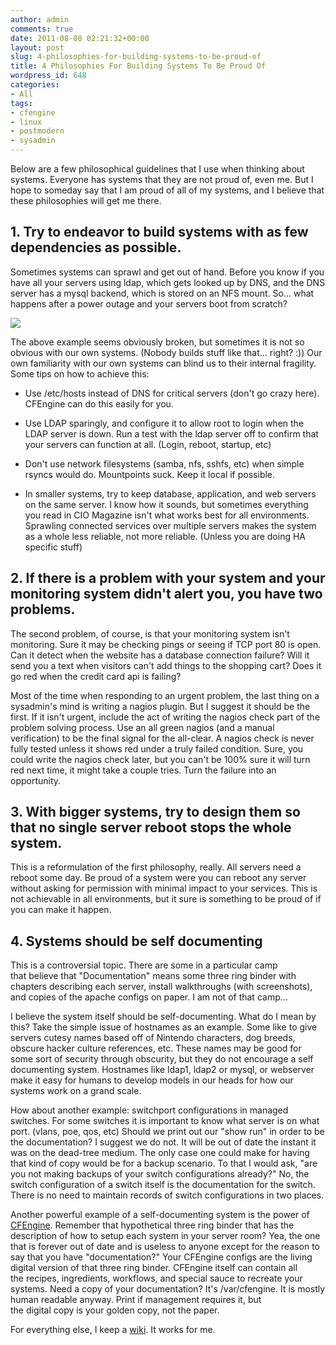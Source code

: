 ```yaml
---
author: admin
comments: true
date: 2011-08-08 02:21:32+00:00
layout: post
slug: 4-philosophies-for-building-systems-to-be-proud-of
title: 4 Philosophies For Building Systems To Be Proud Of
wordpress_id: 648
categories:
- All
tags:
- cfengine
- linux
- postmodern
- sysadmin
---
```


Below are a few philosophical guidelines that I use when thinking about systems. Everyone has systems that they are not proud of, even me. But I hope to someday say that I am proud of all of my systems, and I believe that these philosophies will get me there.


## 1. Try to endeavor to build systems with as few dependencies as possible.


Sometimes systems can sprawl and get out of hand. Before you know if you have all your servers using ldap, which gets looked up by DNS, and the DNS server has a mysql backend, which is stored on an NFS mount. So... what happens after a power outage and your servers boot from scratch?

[![](https://xkyle.com/wp-content/uploads/server-dependencies.png)](https://xkyle.com/wp-content/uploads/server-dependencies.png)

The above example seems obviously broken, but sometimes it is not so obvious with our own systems. (Nobody builds stuff like that... right? :)) Our own familiarity with our own systems can blind us to their internal fragility. Some tips on how to achieve this:



	
  * Use /etc/hosts instead of DNS for critical servers (don't go crazy here). CFEngine can do this easily for you.

	
  * Use LDAP sparingly, and configure it to allow root to login when the LDAP server is down. Run a test with the ldap server off to confirm that your servers can function at all. (Login, reboot, startup, etc)

	
  * Don't use network filesystems (samba, nfs, sshfs, etc) when simple rsyncs would do. Mountpoints suck. Keep it local if possible.

	
  * In smaller systems, try to keep database, application, and web servers on the same server. I know how it sounds, but sometimes everything you read in CIO Magazine isn't what works best for all environments. Sprawling connected services over multiple servers makes the system as a whole less reliable, not more reliable. (Unless you are doing HA specific stuff)




## 2. If there is a problem with your system and your monitoring system didn't alert you, you have two problems.


The second problem, of course, is that your monitoring system isn't monitoring. Sure it may be checking pings or seeing if TCP port 80 is open. Can it detect when the website has a database connection failure? Will it send you a text when visitors can't add things to the shopping cart? Does it go red when the credit card api is failing?

Most of the time when responding to an urgent problem, the last thing on a sysadmin's mind is writing a nagios plugin. But I suggest it should be the first. If it isn't urgent, include the act of writing the nagios check part of the problem solving process. Use an all green nagios (and a manual verification) to be the final signal for the all-clear. A nagios check is never fully tested unless it shows red under a truly failed condition. Sure, you could write the nagios check later, but you can't be 100% sure it will turn red next time, it might take a couple tries. Turn the failure into an opportunity.


## 3. With bigger systems, try to design them so that no single server reboot stops the whole system.


This is a reformulation of the first philosophy, really. All servers need a reboot some day. Be proud of a system were you can reboot any server without asking for permission with minimal impact to your services. This is not achievable in all environments, but it sure is something to be proud of if you can make it happen.


## 4. Systems should be self documenting


This is a controversial topic. There are some in a particular camp that believe that "Documentation" means some three ring binder with chapters describing each server, install walkthroughs (with screenshots), and copies of the apache configs on paper. I am not of that camp...

I believe the system itself should be self-documenting. What do I mean by this? Take the simple issue of hostnames as an example. Some like to give servers cutesy names based off of Nintendo characters, dog breeds, obscure hacker culture references, etc. These names may be good for some sort of security through obscurity, but they do not encourage a self documenting system. Hostnames like ldap1, ldap2 or mysql, or webserver make it easy for humans to develop models in our heads for how our systems work on a grand scale.

How about another example: switchport configurations in managed switches. For some switches it is important to know what server is on what port. (vlans, poe, qos, etc) Should we print out our "show run" in order to be the documentation? I suggest we do not. It will be out of date the instant it was on the dead-tree medium. The only case one could make for having that kind of copy would be for a backup scenario. To that I would ask, "are you not making backups of your switch configurations already?" No, the switch configuration of a switch itself is the documentation for the switch. There is no need to maintain records of switch configurations in two places.

Another powerful example of a self-documenting system is the power of [CFEngine](http://www.cfengine.com/community). Remember that hypothetical three ring binder that has the description of how to setup each system in your server room? Yea, the one that is forever out of date and is useless to anyone except for the reason to say that you have "documentation?" Your CFEngine configs are the living digital version of that three ring binder. CFEngine itself can contain all the recipes, ingredients, workflows, and special sauce to recreate your systems. Need a copy of your documentation? It's /var/cfengine. It is mostly human readable anyway. Print if management requires it, but the digital copy is your golden copy, not the paper.

For everything else, I keep a [wiki](http://wiki.xkyle.com/). It works for me.
